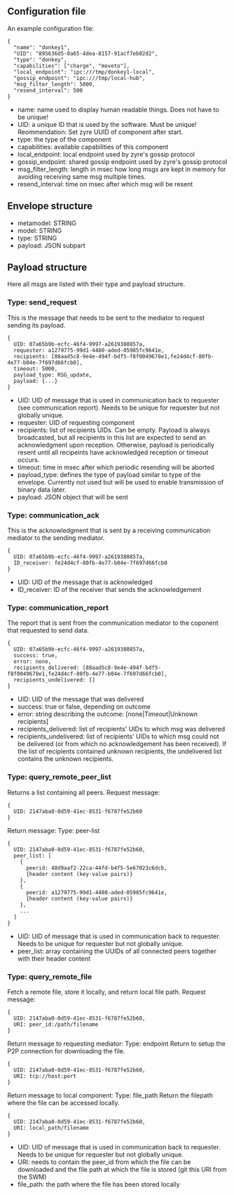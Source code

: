 ## Configuration file

An example configuration file:
```
{
  "name": "donkey1",
  "UID": "895636d5-0a65-4dea-8157-91acf7eb02d2",
  "type": "donkey",
  "capabilities": ["charge", "moveto"],
  "local_endpoint": "ipc:///tmp/donkey1-local",
  "gossip_endpoint": "ipc:///tmp/local-hub",
  "msg_filter_length": 5000,
  "resend_interval": 500
}
```
* name: name used to display human readable things. Does not have to be unique!
* UID: a unique ID that is used by the software. Must be unique! Reommendation: Set zyre UUID of component after start.
* type: the type of the component
* capabilities: available capabilities of this component
* local_endpoint: local endpoint used by zyre's gossip protocol
* gossip_endpoint: shared gossip endpoint used by zyre's gossip protocol
* msg_filter_length: length in msec how long msgs are kept in memory for avoiding receiving same msg multiple times. 
* resend_interval: time on msec after which msg will be resent

## Envelope structure

- metamodel: STRING
- model: STRING
- type: STRING
- payload: JSON subpart

## Payload structure
Here all msgs are listed with their type and payload structure.

### Type: send_request
This is the message that needs to be sent to the mediator to request sending its payload.
```
{
  UID: 07a65b9b-ecfc-46f4-9997-a2619380857a,
  requester: a1279775-99d1-4480-aded-05985fc9641e,
  recipients: [88aad5c8-9e4e-494f-bdf5-f8f0049678e1,fe24d4cf-80fb-4e77-b04e-7f697d66fcb0],
  timeout: 5000,
  payload_type: RSG_update,
  payload: {...}
}
```
* UID: UID of message that is used in communication back to requester (see communication report). Needs to be unique for requester but not globally unique.
* requester: UID of requesting component
* recipients: list of recipients UIDs. Can be empty. Payload is always broadcasted, but all recipients in this list are expected to send an acknowledgment upon reception. Otherwise, payload is periodically resent until all recipeints have acknowledged reception or timeout occurs.
* timeout: time in msec after which periodic resending will be aborted
* payload_type: defines the type of payload similar to type of the envelope. Currently not used but will be used to enable transmission of binary data later.
* payload: JSON object that will be sent

### Type: communication_ack
This is the acknowledgment that is sent by a receiving communication mediator to the sending mediator.
```
{
  UID: 07a65b9b-ecfc-46f4-9997-a2619380857a,
  ID_receiver: fe24d4cf-80fb-4e77-b04e-7f697d66fcb0
}
```
* UID: UID of the message that is acknowledged
* ID_receiver: ID of the receiver that sends the acknowledgement

### Type: communication_report
The report that is sent from the communication mediator to the coponent that requested to send data.
```
{
  UID: 07a65b9b-ecfc-46f4-9997-a2619380857a,
  success: true,
  error: none,
  recipients_delivered: [88aad5c8-9e4e-494f-bdf5-f8f0049678e1,fe24d4cf-80fb-4e77-b04e-7f697d66fcb0],
  recipients_undelivered: []
}
```
* UID: UID of the message that was delivered
* success: true or false, depending on outcome
* error: string describing the outcome: [none|Timeout|Unknown recipients]
* recipients_delivered: list of recipients' UIDs to which msg was delivered
* recipients_undelivered: list of recipients' UIDs to which msg could not be delivered (or from which no acknowledgement has been received).
If the list of recipients contained unknown recipients, the undelivered list contains the unknown recipients.

### Type: query_remote_peer_list
Returns a list containing all peers.
Request message:
```
{
  UID: 2147aba0-0d59-41ec-8531-f6787fe52b60
}
```
Return message: Type: peer-list
```
{
  UID: 2147aba0-0d59-41ec-8531-f6787fe52b60,
  peer_list: [
    {
      peerid: 48d9aaf2-22ca-44fd-b4f5-5e67023c6dcb,
      {header content (key-value pairs)}
    },
    {
      peerid: a1279775-99d1-4480-aded-05985fc9641e,
      {header content (key-value pairs)}
    },
    ...
  ]
}
```
* UID: UID of message that is used in communication back to requester. Needs to be unique for requester but not globally unique.
* peer_list: array containing the UUIDs of all connected peers together with their header content

### Type: query_remote_file
Fetch a remote file, store it locally, and return local file path.
Request message:
```
{
  UID: 2147aba0-0d59-41ec-8531-f6787fe52b60,
  URI: peer_id:/path/filename
}
```
Return message to requesting mediator: Type: endpoint
Return to setup the P2P connection for downloading the file.
```
{
  UID: 2147aba0-0d59-41ec-8531-f6787fe52b60,
  URI: tcp://host:port
}
```
Return message to local component: Type: file_path
Return the filepath where the file can be accessed locally.
```
{
  UID: 2147aba0-0d59-41ec-8531-f6787fe52b60,
  URI: local_path/filename
}
```
* UID: UID of message that is used in communication back to requester. Needs to be unique for requester but not globally unique.
* URI: needs to contain the peer_id from which the file can be downloaded and the file path at which the file is stored (git this URI from the SWM)
* file_path: the path where the file has been stored locally
